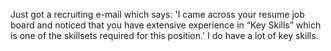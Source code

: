 Just got a recruiting e-mail which says: 'I came across your resume job board and noticed that you have extensive experience in “Key Skills” which is one of the skillsets required for this position.' I do have a lot of key skills.

